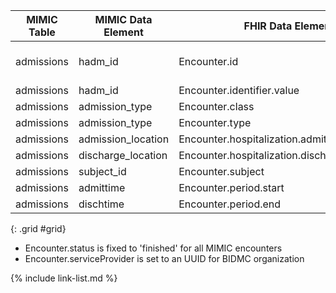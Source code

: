 |MIMIC Table|MIMIC Data Element|FHIR Data Element|FHIR Profile|Notes| 
|---|---|---|---|---|
|admissions|hadm_id|Encounter.id|[MimicEncounter]|Hadm_id converted to UUID5|
|admissions|hadm_id|Encounter.identifier.value|[MimicEncounter]||
|admissions|admission_type|Encounter.class|[MimicEncounter]||
|admissions|admission_type|Encounter.type|[MimicEncounter]||
|admissions|admission_location|Encounter.hospitalization.admitSource| [MimicEncounter]||
|admissions|discharge_location|Encounter.hospitalization.dischargeDisposition|[MimicEncounter]||
|admissions|subject_id|Encounter.subject|[MimicEncounter]||
|admissions|admittime|Encounter.period.start|[MimicEncounter]||
|admissions|dischtime|Encounter.period.end|[MimicEncounter]|| 
{: .grid #grid}

* Encounter.status is fixed to 'finished' for all MIMIC encounters
* Encounter.serviceProvider is set to an UUID for BIDMC organization

{% include link-list.md %}